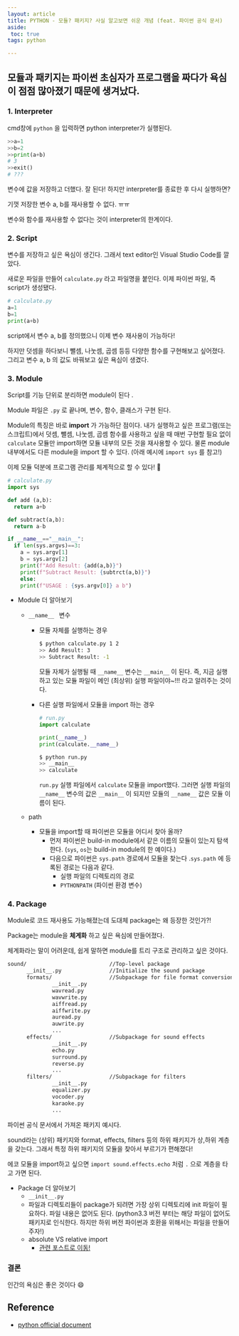 ```yaml
---
layout: article
title: PYTHON - 모듈? 패키지? 사실 알고보면 쉬운 개념 (feat. 파이썬 공식 문서)
aside:
 toc: true
tags: python

---
```


## 모듈과 패키지는 파이썬 초심자가 프로그램을 짜다가 욕심이 점점 많아졌기 때문에 생겨났다.



### 1. Interpreter

cmd창에 `python` 을 입력하면 python interpreter가 실행된다.

```python
>>a=1
>>b=2
>>print(a+b)
# 3
>>exit()
# ???
```

변수에 값을 저장하고 더했다. 잘 된다! 하지만 interpreter를 종료한 후 다시 실행하면?    

기껏 저장한 변수 a, b를 재사용할 수 없다. ㅠㅠ   

변수와 함수를 재사용할 수 없다는 것이 interpreter의 한계이다.    

### 2. Script

변수를 저장하고 싶은 욕심이 생긴다. 그래서 text editor인  Visual Studio Code를 깔았다.    

새로운 파일을 만들어 `calculate.py` 라고 파일명을 붙인다. 이제 파이썬 파일, 즉 script가 생성됐다.    

 ```python
 # calculate.py
 a=1
 b=1
 print(a+b)
 ```

script에서 변수 a, b를 정의했으니 이제 변수 재사용이 가능하다!    

하지만 덧셈을 하다보니 뺄셈, 나눗셈, 곱셈 등등 다양한 함수를 구현해보고 싶어졌다. 그리고 변수 a, b 의 값도 바꿔보고 싶은 욕심이 생겼다.   

### 3. Module

Script를 기능 단위로 분리하면 module이 된다 .   

Module 파일은  `.py` 로 끝나며, 변수, 함수, 클래스가 구현 된다.    

Module의 특징은 바로 **import** 가 가능하단 점이다. 내가 실행하고 싶은 프로그램(또는 스크립트)에서 덧셈, 뺄셈, 나눗셈, 곱셈 함수를 사용하고 싶을 때 매번 구현할 필요 없이 `calculate` 모듈만 import하면 모듈 내부의 모든 것을 재사용할 수 있다. 물론 module 내부에서도 다른 module을 import 할 수 있다. (아래 예시에 `import sys` 를 참고!)    

이제 모듈 덕분에 프로그램 관리를 체계적으로 할 수 있다! 🤩

```python
# calculate.py
import sys

def add (a,b):
  return a+b

def subtract(a,b):
  return a-b

if __name__=="__main__":
  if len(sys.argvs)==3:
    a = sys.argv[1]
    b = sys.argv[2]
    print(f"Add Result: {add(a,b)}")
    print(f"Subtract Result: {subtrct(a,b)}")
	else:
    print(f"USAGE : {sys.argv[0]} a b")
```

* Module 더 알아보기

  * `__name__ ` 변수

    * 모듈 자체를 실행하는 경우

      ```sh
      $ python calculate.py 1 2 
      >> Add Result: 3
      >> Subtract Result: -1
      ```

      모듈 자체가 실행될 때 `__name__` 변수는 `__main__` 이 된다. 즉, 지금 실행하고 있는 모듈 파일이 메인 (최상위) 실행 파일이야~!!! 라고 알려주는 것이다. 

    * 다른 실행 파일에서 모듈을 import 하는 경우

      ```python
      # run.py
      import calculate
      
      print(__name__)
      print(calculate.__name__)
      ```

      ```sh
      $ python run.py
      >> __main__
      >> calculate
      ```

       `run.py` 실행 파일에서 `calculate` 모듈을 import했다. 그러면 실행 파일의  `__name__` 변수의 값은   `__main__` 이 되지만 모듈의 `__name__` 값은 모듈 이름이  된다. 

  * path

    * 모듈을 import할 때 파이썬은 모듈을 어디서 찾아 올까?
      * 먼저 파이썬은 build-in module에서 같은 이름의 모듈이 있는지 탐색한다. (`sys`, `os`는 build-in module의 한 예이다.)
      * 다음으로 파이썬은 `sys.path` 경로에서 모듈을 찾는다 .`sys.path` 에 등록된 경로는 다음과 같다.
        * 실행 파일의 디렉토리의 경로
        * `PYTHONPATH` (파이썬 환경 변수)

### 4. Package

Module로 코드 재사용도 가능해졌는데 도대체 package는 왜 등장한 것인가?!   

Package는 module을 **체계화** 하고 싶은 욕심에 만들어졌다.    

체계화라는 말이 어려운데, 쉽게 말하면 module를 트리 구조로 관리하고 싶은 것이다.    

```bash
sound/                          //Top-level package
      __init__.py               //Initialize the sound package
      formats/                  //Subpackage for file format conversions
              __init__.py
              wavread.py
              wavwrite.py
              aiffread.py
              aiffwrite.py
              auread.py
              auwrite.py
              ...
      effects/                  //Subpackage for sound effects
              __init__.py
              echo.py
              surround.py
              reverse.py
              ...
      filters/                  //Subpackage for filters
              __init__.py
              equalizer.py
              vocoder.py
              karaoke.py
              ...
```

파이썬 공식 문서에서 가져온 패키지 예시다.    

sound라는 (상위) 패키지와 format, effects, filters 등의 하위 패키지가 상,하위 계층을 갖는다. 그래서 특정 하위 패키지의 모듈을 찾아서 부르기가 편해졌다!    

에코 모듈을 import하고 싶으면  `import sound.effects.echo` 처럼 `.` 으로 계층을 타고 가면 된다.    

* Package 더 알아보기 
  *  `__init__.py`
    * 파일과 디렉토리들이 package가 되려면 가장 상위 디렉토리에 init 파일이 필요하다. 파일 내용은 없어도 된다. (python3.3 버전 부터는 해당 파일이 없어도 패키지로 인식한다. 하지만 하위 버전 파이썬과 호환을 위해서는 파일을 만들어주자!)
  * absolute VS relative import 
    * [관련 포스트로 이동!](/posts/2021-03-17-path.md)

### 결론 

인간의 욕심은 좋은 것이다 😄



## Reference

* [python official document](https://docs.python.org/3/tutorial/modules.html)

